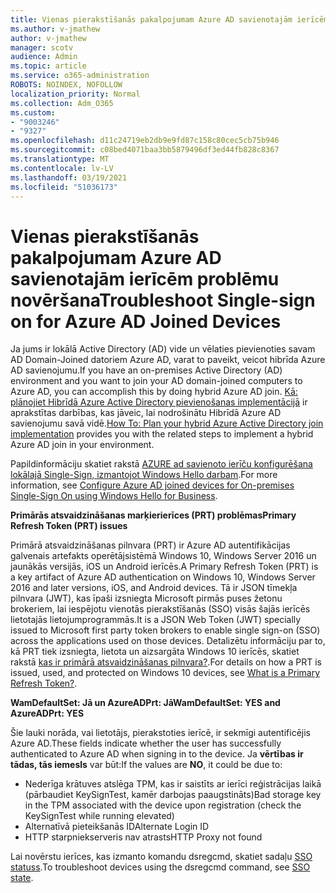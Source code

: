 ```yaml
---
title: Vienas pierakstīšanās pakalpojumam Azure AD savienotajām ierīcēm problēmu novēršana
ms.author: v-jmathew
author: v-jmathew
manager: scotv
audience: Admin
ms.topic: article
ms.service: o365-administration
ROBOTS: NOINDEX, NOFOLLOW
localization_priority: Normal
ms.collection: Adm_O365
ms.custom:
- "9003246"
- "9327"
ms.openlocfilehash: d11c24719eb2db9e9fd87c158c80cec5cb75b946
ms.sourcegitcommit: c08bed4071baa3bb5879496df3ed44fb828c8367
ms.translationtype: MT
ms.contentlocale: lv-LV
ms.lasthandoff: 03/19/2021
ms.locfileid: "51036173"
---
```

# <a name="troubleshoot-single-sign-on-for-azure-ad-joined-devices"></a><span data-ttu-id="42187-102">Vienas pierakstīšanās pakalpojumam Azure AD savienotajām ierīcēm problēmu novēršana</span><span class="sxs-lookup"><span data-stu-id="42187-102">Troubleshoot Single-sign on for Azure AD Joined Devices</span></span>

<span data-ttu-id="42187-103">Ja jums ir lokālā Active Directory (AD) vide un vēlaties pievienoties savam AD Domain-Joined datoriem Azure AD, varat to paveikt, veicot hibrīda Azure AD savienojumu.</span><span class="sxs-lookup"><span data-stu-id="42187-103">If you have an on-premises Active Directory (AD) environment and you want to join your AD domain-joined computers to Azure AD, you can accomplish this by doing hybrid Azure AD join.</span></span> <span data-ttu-id="42187-104">[Kā: plānojiet Hibrīdā Azure Active Directory pievienošanas implementācijā](https://docs.microsoft.com/azure/active-directory/devices/hybrid-azuread-join-plan) ir aprakstītas darbības, kas jāveic, lai nodrošinātu Hibrīdā Azure AD savienojumu savā vidē.</span><span class="sxs-lookup"><span data-stu-id="42187-104">[How To: Plan your hybrid Azure Active Directory join implementation](https://docs.microsoft.com/azure/active-directory/devices/hybrid-azuread-join-plan) provides you with the related steps to implement a hybrid Azure AD join in your environment.</span></span>

<span data-ttu-id="42187-105">Papildinformāciju skatiet rakstā [AZURE ad savienoto ierīču konfigurēšana lokālajā Single-Sign, izmantojot Windows Hello darbam](https://docs.microsoft.com/windows/security/identity-protection/hello-for-business/hello-hybrid-aadj-sso-base).</span><span class="sxs-lookup"><span data-stu-id="42187-105">For more information, see [Configure Azure AD joined devices for On-premises Single-Sign On using Windows Hello for Business](https://docs.microsoft.com/windows/security/identity-protection/hello-for-business/hello-hybrid-aadj-sso-base).</span></span>

<span data-ttu-id="42187-106">**Primārās atsvaidzināšanas marķierierīces (PRT) problēmas**</span><span class="sxs-lookup"><span data-stu-id="42187-106">**Primary Refresh Token (PRT) issues**</span></span>

<span data-ttu-id="42187-107">Primārā atsvaidzināšanas pilnvara (PRT) ir Azure AD autentifikācijas galvenais artefakts operētājsistēmā Windows 10, Windows Server 2016 un jaunākās versijās, iOS un Android ierīcēs.</span><span class="sxs-lookup"><span data-stu-id="42187-107">A Primary Refresh Token (PRT) is a key artifact of Azure AD authentication on Windows 10, Windows Server 2016 and later versions, iOS, and Android devices.</span></span> <span data-ttu-id="42187-108">Tā ir JSON tīmekļa pilnvara (JWT), kas īpaši izsniegta Microsoft pirmās puses žetonu brokeriem, lai iespējotu vienotās pierakstīšanās (SSO) visās šajās ierīcēs lietotajās lietojumprogrammās.</span><span class="sxs-lookup"><span data-stu-id="42187-108">It is a JSON Web Token (JWT) specially issued to Microsoft first party token brokers to enable single sign-on (SSO) across the applications used on those devices.</span></span> <span data-ttu-id="42187-109">Detalizētu informāciju par to, kā PRT tiek izsniegta, lietota un aizsargāta Windows 10 ierīcēs, skatiet rakstā [kas ir primārā atsvaidzināšanas pilnvara?](https://docs.microsoft.com/azure/active-directory/devices/concept-primary-refresh-token).</span><span class="sxs-lookup"><span data-stu-id="42187-109">For details on how a PRT is issued, used, and protected on Windows 10 devices, see [What is a Primary Refresh Token?](https://docs.microsoft.com/azure/active-directory/devices/concept-primary-refresh-token).</span></span>

<span data-ttu-id="42187-110">**WamDefaultSet: Jā un AzureADPrt: Jā**</span><span class="sxs-lookup"><span data-stu-id="42187-110">**WamDefaultSet: YES and AzureADPrt: YES**</span></span>

<span data-ttu-id="42187-111">Šie lauki norāda, vai lietotājs, pierakstoties ierīcē, ir sekmīgi autentificējis Azure AD.</span><span class="sxs-lookup"><span data-stu-id="42187-111">These fields indicate whether the user has successfully authenticated to Azure AD when signing in to the device.</span></span> <span data-ttu-id="42187-112">Ja **vērtības ir tādas, tās iemesls** var būt:</span><span class="sxs-lookup"><span data-stu-id="42187-112">If the values are **NO**, it could be due to:</span></span>

- <span data-ttu-id="42187-113">Nederīga krātuves atslēga TPM, kas ir saistīts ar ierīci reģistrācijas laikā (pārbaudiet KeySignTest, kamēr darbojas paaugstināts)</span><span class="sxs-lookup"><span data-stu-id="42187-113">Bad storage key in the TPM associated with the device upon registration (check the KeySignTest while running elevated)</span></span>
- <span data-ttu-id="42187-114">Alternatīvā pieteikšanās ID</span><span class="sxs-lookup"><span data-stu-id="42187-114">Alternate Login ID</span></span>
- <span data-ttu-id="42187-115">HTTP starpniekserveris nav atrasts</span><span class="sxs-lookup"><span data-stu-id="42187-115">HTTP Proxy not found</span></span>

<span data-ttu-id="42187-116">Lai novērstu ierīces, kas izmanto komandu dsregcmd, skatiet sadaļu [SSO statuss](https://docs.microsoft.com/azure/active-directory/devices/troubleshoot-device-dsregcmd#sso-state).</span><span class="sxs-lookup"><span data-stu-id="42187-116">To troubleshoot devices using the dsregcmd command, see [SSO state](https://docs.microsoft.com/azure/active-directory/devices/troubleshoot-device-dsregcmd#sso-state).</span></span>
